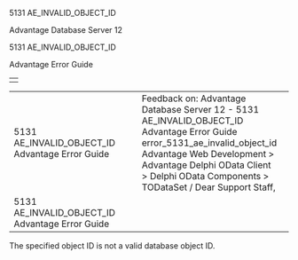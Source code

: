 5131 AE\_INVALID\_OBJECT\_ID




Advantage Database Server 12  

5131 AE\_INVALID\_OBJECT\_ID

Advantage Error Guide

|  |
| --- |
|  |

|  |  |  |  |  |
| --- | --- | --- | --- | --- |
| 5131 AE\_INVALID\_OBJECT\_ID  Advantage Error Guide |  |  | Feedback on: Advantage Database Server 12 - 5131 AE\_INVALID\_OBJECT\_ID Advantage Error Guide error\_5131\_ae\_invalid\_object\_id Advantage Web Development > Advantage Delphi OData Client > Delphi OData Components > TODataSet / Dear Support Staff, |  |
| 5131 AE\_INVALID\_OBJECT\_ID  Advantage Error Guide |  |  |  |  |

The specified object ID is not a valid database object ID.